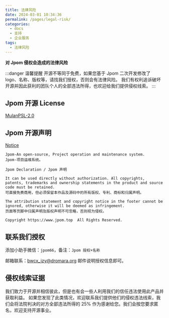 ```yaml
---
title: 法律风险
date: 2024-03-01 10:34:36
permalink: /pages/legal-risk/
categories:
  - docs
  - 支持
  - 企业服务
tags:
  - 法律风险
---
```


**对 Jpom 侵权会造成的法律风险**

:::danger 温馨提醒
开源不等同于免费，如果您基于 Jpom 二次开发修改了 logo、名称、版权等，请找我们授权，否则会有法律风险。
我们有权利追诉破坏开源并因此获利的团队个人的全部违法所得，也欢迎给我们提供侵权线索。
:::


## Jpom 开源 License

[MulanPSL-2.0](https://gitee.com/dromara/Jpom/blob/master/LICENSE)

## Jpom 开源声明

[Notice](https://gitee.com/dromara/Jpom/blob/master/NOTICE)

```log
Jpom-An open-source, Project operation and maintenance system.
Jpom-项目运维系统。

Jpom Declaration / Jpom 声明

It can be used directly without authorization. All copyrights, patents, trademarks and ownership statements in the product and source code must be retained.
可直接免费商用，但必须保留本作品及源码中的所有版权、专利、商标和归属声明。

The attribution statement and copyright notice in the footer cannot be ignored, otherwise it will be deemed as infringement.
页面等页脚中归属声明及版权声明不可忽略，否则视为侵权。

Copyright https://www.jpom.top  All Rights Reserved.
```

## 联系我们授权

添加小助手微信：`jpom66`，备注：`Jpom 授权+名称`

邮箱联系：<a href="mailto:bwcx_jzy@dromara.org">bwcx_jzy@dromara.org</a> 邮件说明授权信息即可。

## 侵权线索证据

我们致力于开源并相信彼此，但是也有会一些人利用我们的信任违法使用此产品并获取利益。
如果您发现了此类情况，欢迎联系我们提供他们的侵权违法线索，我们会将法院判决的对方全部违法所得的 25% 作为感谢给您。我们会按您要求匿名，欢迎支持开源事业。